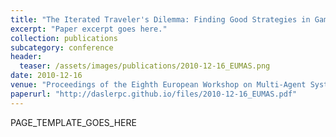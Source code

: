 ```yaml
---
title: "The Iterated Traveler's Dilemma: Finding Good Strategies in Games with 'Bad' Structure"
excerpt: "Paper excerpt goes here."
collection: publications
subcategory: conference
header: 
  teaser: /assets/images/publications/2010-12-16_EUMAS.png
date: 2010-12-16
venue: "Proceedings of the Eighth European Workshop on Multi-Agent Systems (EUMAS)"
paperurl: "http://daslerpc.github.io/files/2010-12-16_EUMAS.pdf"
---
```


PAGE_TEMPLATE_GOES_HERE
